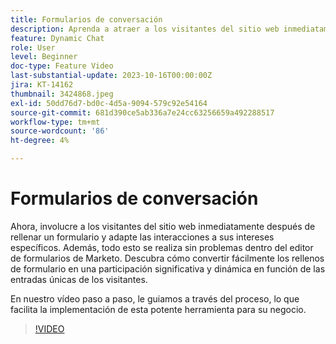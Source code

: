 ```yaml
---
title: Formularios de conversación
description: Aprenda a atraer a los visitantes del sitio web inmediatamente después de rellenar un formulario.
feature: Dynamic Chat
role: User
level: Beginner
doc-type: Feature Video
last-substantial-update: 2023-10-16T00:00:00Z
jira: KT-14162
thumbnail: 3424868.jpeg
exl-id: 50dd76d7-bd0c-4d5a-9094-579c92e54164
source-git-commit: 681d390ce5ab336a7e24cc63256659a492288517
workflow-type: tm+mt
source-wordcount: '86'
ht-degree: 4%

---
```


# Formularios de conversación

Ahora, involucre a los visitantes del sitio web inmediatamente después de rellenar un formulario y adapte las interacciones a sus intereses específicos. Además, todo esto se realiza sin problemas dentro del editor de formularios de Marketo. Descubra cómo convertir fácilmente los rellenos de formulario en una participación significativa y dinámica en función de las entradas únicas de los visitantes.

En nuestro vídeo paso a paso, le guiamos a través del proceso, lo que facilita la implementación de esta potente herramienta para su negocio.

>[!VIDEO](https://video.tv.adobe.com/v/3424868/?learn=on)
